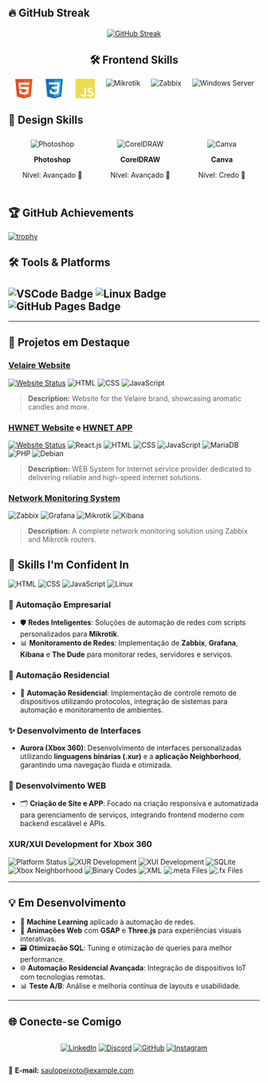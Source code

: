   ## 🔥 GitHub Streak
<div style="text-align: center; margin-top: 20px;">

[![GitHub Streak](https://streak-stats.demolab.com/?user=SauloAPeixoto&theme=highcontrast)](https://git.io/streak-stats)

## 🛠️ Frontend Skills

<div style="display: flex; justify-content: space-around; align-items: center; flex-wrap: wrap;">
    <img alt="HTML" height="40" style="transition: transform 0.2s; cursor: pointer;" onmouseover="this.style.transform='scale(1.2)'" onmouseout="this.style.transform='scale(1)'" src="https://raw.githubusercontent.com/devicons/devicon/master/icons/html5/html5-original.svg">
    <img alt="CSS" height="40" style="transition: transform 0.2s; cursor: pointer;" onmouseover="this.style.transform='scale(1.2)'" onmouseout="this.style.transform='scale(1)'" src="https://raw.githubusercontent.com/devicons/devicon/master/icons/css3/css3-original.svg">
    <img alt="JavaScript" height="40" style="transition: transform 0.2s; cursor: pointer;" onmouseover="this.style.transform='scale(1.2)'" onmouseout="this.style.transform='scale(1)'" src="https://raw.githubusercontent.com/devicons/devicon/master/icons/javascript/javascript-plain.svg">
    <img alt="Mikrotik" height="40" style="transition: transform 0.2s; cursor: pointer;" onmouseover="this.style.transform='scale(1.2)'" onmouseout="this.style.transform='scale(1)'" src="https://static-00.iconduck.com/assets.00/mikrotik-icon-1921x2048-1eai97he.png">
    <img alt="Zabbix" height="40" style="transition: transform 0.2s; cursor: pointer;" onmouseover="this.style.transform='scale(1.2)'" onmouseout="this.style.transform='scale(1)'" src="https://www.vectorlogo.zone/logos/zabbix/zabbix-icon.svg">
    <img alt="Windows Server" height="40" style="transition: transform 0.2s; cursor: pointer;" onmouseover="this.style.transform='scale(1.2)'" onmouseout="this.style.transform='scale(1)'" src="https://upload.wikimedia.org/wikipedia/commons/7/76/Windows_logo_-_2012_%28dark_blue%2C_lines_thinner%29.svg">

</div>
</div>

## 🎨 Design Skills

<div style="display: flex; justify-content: space-around; align-items: center; flex-wrap: wrap;">

  <!-- Photoshop Avançado -->
  <div style="text-align: center; margin: 10px;">
    <img src="https://img.icons8.com/color/452/adobe-photoshop--v1.png" alt="Photoshop" width="50" height="50" />
    <p><strong>Photoshop</strong></p>
    <p>Nível: Avançado 💪</p>
  </div>

  <!-- CorelDRAW Avançado -->
  <div style="text-align: center; margin: 10px;">
    <img src="https://img.icons8.com/color/452/coreldraw.png" alt="CorelDRAW" width="50" height="50" />
    <p><strong>CorelDRAW</strong></p>
    <p>Nível: Avançado 🎯</p>
  </div>

  <!-- Canva Credo -->
  <div style="text-align: center; margin: 10px;">
    <img src="https://img.icons8.com/color/452/canva.png" alt="Canva" width="50" height="50" />
    <p><strong>Canva</strong></p>
    <p>Nível: Credo 🤯</p>
  </div>
</div>


## 🏆 GitHub Achievements

[![trophy](https://github-profile-trophy.vercel.app/?username=SauloAPeixoto&theme=onedark&no-frame=true&row=1)](https://github.com/ryo-ma/github-profile-trophy)

## 🛠️ Tools & Platforms

![VSCode Badge](https://img.shields.io/badge/VSCode-Favorite-007ACC?style=for-the-badge&logo=visual-studio-code&logoColor=white)
![Linux Badge](https://img.shields.io/badge/Linux-Server-yellow?style=for-the-badge&logo=linux)
![GitHub Pages Badge](https://img.shields.io/badge/GitHub%20Pages-Hosting-blue?style=for-the-badge&logo=github)
---

---

## 🌟 **Projetos em Destaque**


### [Velaire Website](https://velaire.com.br)
[![Website Status](https://img.shields.io/website-up-down-green-red/http/velaire.com.br.svg)](https://velaire.com.br)
![HTML](https://img.shields.io/badge/HTML-5-orange?style=flat-square&logo=html5)
![CSS](https://img.shields.io/badge/CSS-3-blue?style=flat-square&logo=css3)
![JavaScript](https://img.shields.io/badge/JavaScript-ES6-yellow?style=flat-square&logo=javascript)

> **Description:** Website for the Velaire brand, showcasing aromatic candles and more.

### [HWNET Website](https://hwnet.com.br) e [HWNET APP]()

[![Website Status](https://img.shields.io/website-up-down-green-red/http/hwnet.com.br.svg)](https://hwnet.com.br)
![React.js](https://img.shields.io/badge/React.js-16.13.1-blue?style=flat-square&logo=react)
![HTML](https://img.shields.io/badge/HTML-5-orange?style=flat-square&logo=html5)
![CSS](https://img.shields.io/badge/CSS-3-blue?style=flat-square&logo=css3)
![JavaScript](https://img.shields.io/badge/JavaScript-ES6-yellow?style=flat-square&logo=javascript)
![MariaDB](https://img.shields.io/badge/MariaDB-10.5.9-blue?style=flat-square&logo=mariadb)
![PHP](https://img.shields.io/badge/PHP-7.4-purple?style=flat-square&logo=php)
![Debian](https://img.shields.io/badge/Debian-10-red?style=flat-square&logo=debian)

> **Description:**  WEB System for Internet service provider dedicated to delivering reliable and high-speed internet solutions.

### [Network Monitoring System]()
![Zabbix](https://img.shields.io/badge/Zabbix-Monitoring-red?style=flat-square&logo=zabbix)
![Grafana](https://img.shields.io/badge/Grafana-7.3.6-orange?style=flat-square&logo=grafana)
![Mikrotik](https://img.shields.io/badge/Mikrotik-Router-blue?style=flat-square&logo=mikrotik)
![Kibana](https://img.shields.io/badge/Kibana-7.10.1-pink?style=flat-square&logo=kibana)

> **Description:** A complete network monitoring solution using Zabbix and Mikrotik routers.

## 💼 Skills I'm Confident In
![HTML](https://img.shields.io/badge/HTML-Expert-orange?style=flat-square&logo=html5)
![CSS](https://img.shields.io/badge/CSS-Expert-blue?style=flat-square&logo=css3)
![JavaScript](https://img.shields.io/badge/JavaScript-Intermediate-yellow?style=flat-square&logo=javascript)
![Linux](https://img.shields.io/badge/Linux-Advanced-yellowgreen?style=flat-square&logo=linux)


### 🏢 **Automação Empresarial**  

- 🛡️ **Redes Inteligentes**: Soluções de automação de redes com scripts personalizados para **Mikrotik**.
- 📊 **Monitoramento de Redes**: Implementação de **Zabbix**, **Grafana**, **Kibana** e **The Dude** para monitorar redes, servidores e serviços.

### 🏡 **Automação Residencial**  
- 🏡 **Automação Residencial**: Implementação de controle remoto de dispositivos utilizando protocolos, integração de sistemas para automação e monitoramento de ambientes.


### ✨ **Desenvolvimento de Interfaces**
- **Aurora (Xbox 360)**: Desenvolvimento de interfaces personalizadas utilizando **linguagens binárias (.xur)** e a **aplicação Neighborhood**, garantindo uma navegação fluida e otimizada.

### 🎨 **Desenvolvimento WEB**

- 🗂️ **Criação de Site e APP**: Focado na criação responsiva e automatizada para gerenciamento de serviços, integrando frontend moderno com backend escalável e APIs.

### **XUR/XUI Development for Xbox 360**
![Platform Status](https://img.shields.io/badge/Platform-Xbox%20360-green?style=flat-square&logo=xbox)
![XUR Development](https://img.shields.io/badge/XUR-Development-brightgreen?style=flat-square&logo=xbox)
![XUI Development](https://img.shields.io/badge/XUI-Development-brightgreen?style=flat-square&logo=xbox)
![SQLite](https://img.shields.io/badge/SQLite-3-blue?style=flat-square&logo=sqlite)
![Xbox Neighborhood](https://img.shields.io/badge/Xbox-Neighborhood-darkgreen?style=flat-square&logo=xbox)
![Binary Codes](https://img.shields.io/badge/Codes-Binary-blue?style=flat-square)
![XML](https://img.shields.io/badge/XML-Data-orange?style=flat-square&logo=xml)
![.meta Files](https://img.shields.io/badge/.meta-Files-red?style=flat-square)
![.fx Files](https://img.shields.io/badge/.fx-Files-darkblue?style=flat-square)

---

## 💡 **Em Desenvolvimento**

- 🤖 **Machine Learning** aplicado à automação de redes.
- 🎥 **Animações Web** com **GSAP** e **Three.js** para experiências visuais interativas.
- 🗃️ **Otimização SQL**: Tuning e otimização de queries para melhor performance.
- 🌐 **Automação Residencial Avançada**: Integração de dispositivos IoT com tecnologias remotas.
- 📊 **Teste A/B**: Análise e melhoria contínua de layouts e usabilidade.

---

## 🌐 **Conecte-se Comigo**

<div style="display: flex; justify-content: center; align-items: center; flex-wrap: wrap; gap: 10px;">

  [![LinkedIn](https://img.shields.io/badge/LinkedIn-0077B5?style=for-the-badge&logo=linkedin&logoColor=white)](https://www.linkedin.com/in/saulopeixoto)
  [![Discord](https://img.shields.io/badge/Discord-7289DA?style=for-the-badge&logo=discord&logoColor=white)](https://discord.com/users/364898255525642243)
  [![GitHub](https://img.shields.io/badge/GitHub-181717?style=for-the-badge&logo=github&logoColor=white)](https://github.com/SauloAPeixoto)
  [![Instagram](https://img.shields.io/badge/Instagram-E1306C?style=for-the-badge&logo=instagram&logoColor=white)](https://www.instagram.com/saulo_peixoto)

</div>

📧 **E-mail:** [saulopeixoto@example.com](mailto:saulopeixoto@example.com)
